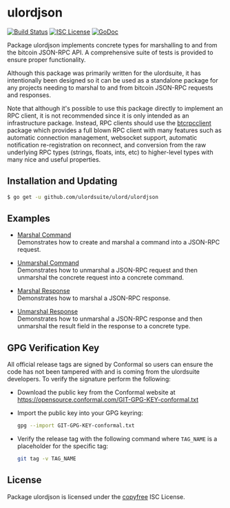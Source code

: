 ulordjson
=======

[![Build Status](https://travis-ci.org/ulordsuite/ulord.png?branch=master)](https://travis-ci.org/ulordsuite/ulord)
[![ISC License](http://img.shields.io/badge/license-ISC-blue.svg)](http://copyfree.org)
[![GoDoc](https://img.shields.io/badge/godoc-reference-blue.svg)](http://godoc.org/github.com/ulordsuite/ulord/ulordjson)

Package ulordjson implements concrete types for marshalling to and from the
bitcoin JSON-RPC API.  A comprehensive suite of tests is provided to ensure
proper functionality.

Although this package was primarily written for the ulordsuite, it has
intentionally been designed so it can be used as a standalone package for any
projects needing to marshal to and from bitcoin JSON-RPC requests and responses.

Note that although it's possible to use this package directly to implement an
RPC client, it is not recommended since it is only intended as an infrastructure
package.  Instead, RPC clients should use the
[btcrpcclient](https://github.com/ulordsuite/btcrpcclient) package which provides
a full blown RPC client with many features such as automatic connection
management, websocket support, automatic notification re-registration on
reconnect, and conversion from the raw underlying RPC types (strings, floats,
ints, etc) to higher-level types with many nice and useful properties.

## Installation and Updating

```bash
$ go get -u github.com/ulordsuite/ulord/ulordjson
```

## Examples

* [Marshal Command](http://godoc.org/github.com/ulordsuite/ulord/ulordjson#example-MarshalCmd)  
  Demonstrates how to create and marshal a command into a JSON-RPC request.

* [Unmarshal Command](http://godoc.org/github.com/ulordsuite/ulord/ulordjson#example-UnmarshalCmd)  
  Demonstrates how to unmarshal a JSON-RPC request and then unmarshal the
  concrete request into a concrete command.

* [Marshal Response](http://godoc.org/github.com/ulordsuite/ulord/ulordjson#example-MarshalResponse)  
  Demonstrates how to marshal a JSON-RPC response.

* [Unmarshal Response](http://godoc.org/github.com/ulordsuite/ulord/ulordjson#example-package--UnmarshalResponse)  
  Demonstrates how to unmarshal a JSON-RPC response and then unmarshal the
  result field in the response to a concrete type.

## GPG Verification Key

All official release tags are signed by Conformal so users can ensure the code
has not been tampered with and is coming from the ulordsuite developers.  To
verify the signature perform the following:

- Download the public key from the Conformal website at
  https://opensource.conformal.com/GIT-GPG-KEY-conformal.txt

- Import the public key into your GPG keyring:
  ```bash
  gpg --import GIT-GPG-KEY-conformal.txt
  ```

- Verify the release tag with the following command where `TAG_NAME` is a
  placeholder for the specific tag:
  ```bash
  git tag -v TAG_NAME
  ```

## License

Package ulordjson is licensed under the [copyfree](http://copyfree.org) ISC
License.
